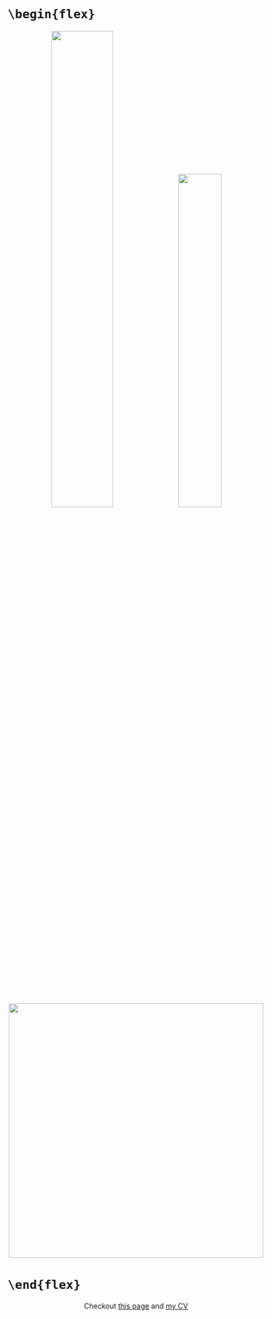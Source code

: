 # `\begin{flex}`
<div align="center" >
<img width="49%" src="https://github-readme-stats.vercel.app/api?username=iliayar&show_icons=true&theme=radical" />
<img width="41%" src="https://github-readme-stats.vercel.app/api/top-langs/?username=iliayar&layout=compact&theme=radical&hide=Jupyter%20Notebook,Org" />
</div>

<div align="center" >
<a href="https://codestats.net/users/iliayar"><img width="500px" src="https://codestats-readme.avior.me/api?username=iliayar&theme=radical&card_width=500" /></a>
</div>
<!--
<div align="center" >
<img src="https://codestats-readme.avior.me/api/history?username=iliayar&theme=radical&card_width=500&hide=org,Terminal%20(Zsh)" />
</div>
--!>


# `\end{flex}`

<div align="center">
Checkout <a href="https://iliay.ar">this page</a> and <a href="https://iliay.ar/other/cv/cv.pdf">my CV</a>
</div>
